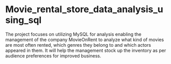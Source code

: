 # Movie_rental_store_data_analysis_using_sql
The project focuses on utilizing MySQL for analysis enabling the management of  the company MovieOnRent to analyze what kind of movies are most often rented, which genres they belong to and which actors appeared in them. It will help the management stock up the inventory as per audience preferences for improved business. 

